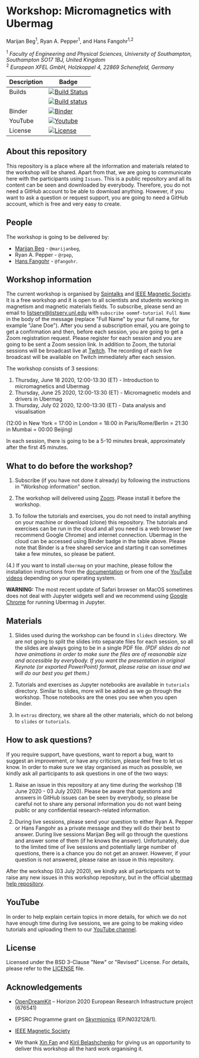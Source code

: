 # Workshop: Micromagnetics with Ubermag
Marijan Beg<sup>1</sup>, Ryan A. Pepper<sup>1</sup>, and Hans Fangohr<sup>1,2</sup>

<sup>1</sup> *Faculty of Engineering and Physical Sciences, University of Southampton, Southampton SO17 1BJ, United Kingdom*  
<sup>2</sup> *European XFEL GmbH, Holzkoppel 4, 22869 Schenefeld, Germany*  

| Description | Badge |
| --- | --- |
| Builds | [![Build Status](https://travis-ci.org/ubermag/workshop.svg?branch=master)](https://travis-ci.org/ubermag/workshop) |
|        | [![Build status](https://ci.appveyor.com/api/projects/status/frw46id1gk7i5440?svg=true)](https://ci.appveyor.com/project/marijanbeg/workshop) |
| Binder | [![Binder](https://mybinder.org/badge_logo.svg)](https://mybinder.org/v2/gh/ubermag/workshop/master?filepath=tutorials%2Findex.ipynb) |
| YouTube | [![Youtube](https://img.shields.io/badge/YouTube-ubermag-red)](https://www.youtube.com/channel/UC7MSqVQSMFV42R1jAYmKGLg) |
| License | [![License](https://img.shields.io/badge/License-BSD%203--Clause-blue.svg)](https://opensource.org/licenses/BSD-3-Clause) |

## About this repository

This repository is a place where all the information and materials related to the workshop will be shared. Apart from that, we are going to communicate here with the participants using `Issues`. This is a public repository and all its content can be seen and downloaded by everybody. Therefore, you do not need a GitHub account to be able to download anything. However, if you want to ask a question or request support, you are going to need a GitHub account, which is free and very easy to create.

## People

The workshop is going to be delivered by:

  - [Marijan Beg](https://cmg.soton.ac.uk/people/mb1a15/) - `@marijanbeg`,
  - Ryan A. Pepper - `@rpep`,
  - [Hans Fangohr](https://fangohr.github.io) - `@fangohr`.

## Workshop information

The current workshop is organised by [Spintalks](https://www.spintalks.org/home) and [IEEE Magnetic Society](http://www.ieeemagnetics.org). It is a free workshop and it is open to all scientists and students working in magnetism and magnetic materials fields. To subscribe, please send an email to [listserv@listserv.unl.edu](listserv@listserv.unl.edu) with `subscribe oommf-tutorial Full Name` in the body of the message (replace "Full Name" by your full name, for example "Jane Doe"). After you send a subscription email, you are going to get a confirmation and then, before each session, you are going to get a Zoom registration request. Please register for each session and you are going to be sent a Zoom session link. In addition to Zoom, the tutorial sessions will be broadcast live at [Twitch](https://www.twitch.tv/onlinespintronics). The recording of each live broadcast will be available on Twitch immediately after each session.

The workshop consists of 3 sessions:

1. Thursday, June 18 2020, 12:00-13:30 (ET) - Introduction to micromagnetics and Ubermag  
2. Thursday, June 25 2020, 12:00-13:30 (ET) - Micromagnetic models and drivers in Ubermag
3. Thursday, July 02 2020, 12:00-13:30 (ET) - Data analysis and visualisation

(12:00 in New York = 17:00 in London = 18:00 in Paris/Rome/Berlin = 21:30 in Mumbai = 00:00 Beijing)

In each session, there is going to be a 5-10 minutes break, approximately after the first 45 minutes.

## What to do before the workshop?

1. Subscribe (if you have not done it already) by following the instructions in "Workshop information" section.

2. The workshop will delivered using [Zoom](https://zoom.us). Please install it before the workshop.

3. To follow the tutorials and exercises, you do not need to install anything on your machine or download (clone) this repository. The tutorials and exercises can be run in the cloud and all you need is a web browser (we recommend Google Chrome) and internet connection. Ubermag in the cloud can be accessed using Binder badge in the table above. Please note that Binder is a free shared service and starting it can sometimes take a few minutes, so please be patient.

(4.) If you want to install `ubermag` on your machine, please follow the installation instructions from the [documentation](https://ubermag.readthedocs.io/en/latest/ipynb/installation-testing-update.html) or from one of the [YouTube videos](https://www.youtube.com/playlist?list=PL4PY0wNkaCWzy2kbhkp3NtZJNRvtPddLC) depending on your operating system.

**WARNING:** The most recent update of Safari browser on MacOS sometimes does not deal with Jupyter widgets well and we recommend using [Google Chrome](https://www.google.com/chrome/) for running Ubermag in Jupyter.

## Materials

1. Slides used during the workshop can be found in `slides` directory. We are not going to split the slides into separate files for each session, so all the slides are always going to be in a single PDF file.
*(PDF slides do not have animations in order to make sure the files are of reasonable size and accessible by everybody. If you want the presentation in original Keynote (or exported PowerPoint) format, please raise an issue and we will do our best you get them.)*

2. Tutorials and exercises as Jupyter notebooks are available in `tutorials` directory. Similar to slides, more will be added as we go through the workshop. Those notebooks are the ones you see when you open Binder. 

3. In `extras` directory, we share all the other materials, which do not belong to `slides` or `tutorials`.

## How to ask questions?

If you require support, have questions, want to report a bug, want to suggest an improvement, or have any criticism, please feel free to let us know. In order to make sure we stay organised as much as possible, we kindly ask all participants to ask questions in one of the two ways:

1. Raise an issue in this repository at any time during the workshop (18 June 2020 - 03 July 2020). Please be aware that questions and answers in GitHub issues can be seen by everybody, so please be careful not to share any personal information you do not want being public or any confidential research-related information.

2. During live sessions, please send your question to either Ryan A. Pepper or Hans Fangohr as a private message and they will do their best to answer. During live sessions Marijan Beg will go through the questions and answer some of them (if he knows the answer). Unfortunately, due to the limited time of live sessions and potentially large number of questions, there is a chance you do not get an answer. However, if your question is not answered, please raise an issue in this repository.

After the workshop (03 July 2020), we kindly ask all participants not to raise any new issues in this workshop repository, but in the official [ubermag help repository](https://github.com/ubermag/help).

## YouTube

In order to help explain certain topics in more details, for which we do not have enough time during live sessions, we are going to be making video tutorials and uploading them to our [YouTube channel](https://www.youtube.com/channel/UC7MSqVQSMFV42R1jAYmKGLg).

## License

Licensed under the BSD 3-Clause "New" or "Revised" License. For details, please refer to the [LICENSE](LICENSE) file.

## Acknowledgements

- [OpenDreamKit](http://opendreamkit.org/) – Horizon 2020 European Research Infrastructure project (676541)

- EPSRC Programme grant on [Skyrmionics](http://www.skyrmions.ac.uk) (EP/N032128/1).

- [IEEE Magnetic Society](http://www.ieeemagnetics.org)

- We thank [Xin Fan](https://sites.google.com/view/xinfan/people) and [Kiril Belashchenko](http://physics.unl.edu/belashchenko/) for giving us an opportunity to deliver this workshop all the hard work organising it.
